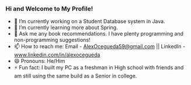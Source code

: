 ### Hi and Welcome to My Profile!

- 🔭 I’m currently working on a Student Database system in Java. 
- 🌱 I’m currently learning more about Spring.
- 💬 Ask me any book recommendations. I have plenty programming and non-programming suggestions! 
- 📫 How to reach me: Email - AlexOcegueda59@gmail.com || LinkedIn - www.linkedin.com/in/alexocegueda
- 😄 Pronouns: He/Him
- ⚡ Fun fact: I built my PC as a freshman in High school with friends and am still using the same build as a Senior in college. 

